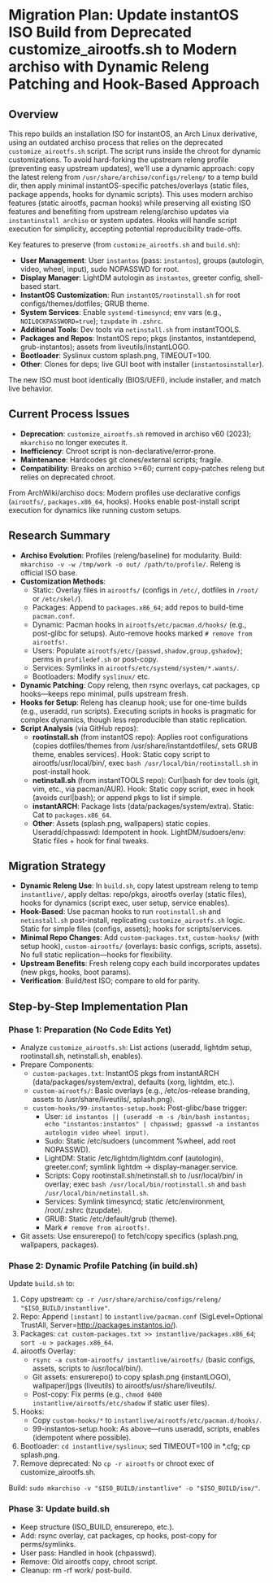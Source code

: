 # Migration Plan: Update instantOS ISO Build from Deprecated customize_airootfs.sh to Modern archiso with Dynamic Releng Patching and Hook-Based Approach

## Overview
This repo builds an installation ISO for instantOS, an Arch Linux derivative, using an outdated archiso process that relies on the deprecated `customize_airootfs.sh` script. The script runs inside the chroot for dynamic customizations. To avoid hard-forking the upstream releng profile (preventing easy upstream updates), we'll use a dynamic approach: copy the latest releng from `/usr/share/archiso/configs/releng/` to a temp build dir, then apply minimal instantOS-specific patches/overlays (static files, package appends, hooks for dynamic scripts). This uses modern archiso features (static airootfs, pacman hooks) while preserving all existing ISO features and benefiting from upstream releng/archiso updates via `instantinstall archiso` or system updates. Hooks will handle script execution for simplicity, accepting potential reproducibility trade-offs.

Key features to preserve (from `customize_airootfs.sh` and `build.sh`):
- **User Management**: User `instantos` (pass: `instantos`), groups (autologin, video, wheel, input), sudo NOPASSWD for root.
- **Display Manager**: LightDM autologin as `instantos`, greeter config, shell-based start.
- **InstantOS Customization**: Run `instantOS/rootinstall.sh` for root configs/themes/dotfiles; GRUB theme.
- **System Services**: Enable `systemd-timesyncd`; env vars (e.g., `NOILOCKPASSWORD=true`); `tzupdate` in `.zshrc`.
- **Additional Tools**: Dev tools via `netinstall.sh` from instantTOOLS.
- **Packages and Repos**: InstantOS repo; pkgs (instantos, instantdepend, grub-instantos); assets from liveutils/instantLOGO.
- **Bootloader**: Syslinux custom splash.png, TIMEOUT=100.
- **Other**: Clones for deps; live GUI boot with installer (`instantosinstaller`).

The new ISO must boot identically (BIOS/UEFI), include installer, and match live behavior.

## Current Process Issues
- **Deprecation**: `customize_airootfs.sh` removed in archiso v60 (2023); `mkarchiso` no longer executes it.
- **Inefficiency**: Chroot script is non-declarative/error-prone.
- **Maintenance**: Hardcodes git clones/external scripts; fragile.
- **Compatibility**: Breaks on archiso >=60; current copy-patches releng but relies on deprecated chroot.

From ArchWiki/archiso docs: Modern profiles use declarative configs (`airootfs/`, `packages.x86_64`, hooks). Hooks enable post-install script execution for dynamics like running custom setups.

## Research Summary
- **Archiso Evolution**: Profiles (releng/baseline) for modularity. Build: `mkarchiso -v -w /tmp/work -o out/ /path/to/profile/`. Releng is official ISO base.
- **Customization Methods**:
  - Static: Overlay files in `airootfs/` (configs in `/etc/`, dotfiles in `/root/` or `/etc/skel/`).
  - Packages: Append to `packages.x86_64`; add repos to build-time `pacman.conf`.
  - Dynamic: Pacman hooks in `airootfs/etc/pacman.d/hooks/` (e.g., post-glibc for setups). Auto-remove hooks marked `# remove from airootfs!`.
  - Users: Populate `airootfs/etc/{passwd,shadow,group,gshadow}`; perms in `profiledef.sh` or post-copy.
  - Services: Symlinks in `airootfs/etc/systemd/system/*.wants/`.
  - Bootloaders: Modify `syslinux/` etc.
- **Dynamic Patching**: Copy releng, then rsync overlays, cat packages, cp hooks—keeps repo minimal, pulls upstream fresh.
- **Hooks for Setup**: Releng has cleanup hook; use for one-time builds (e.g., useradd, run scripts). Executing scripts in hooks is pragmatic for complex dynamics, though less reproducible than static replication.
- **Script Analysis** (via GitHub repos):
  - **rootinstall.sh** (from instantOS repo): Applies root configurations (copies dotfiles/themes from /usr/share/instantdotfiles/, sets GRUB theme, enables services). Hook: Static copy script to airootfs/usr/local/bin/, exec `bash /usr/local/bin/rootinstall.sh` in post-install hook.
  - **netinstall.sh** (from instantTOOLS repo): Curl|bash for dev tools (git, vim, etc., via pacman/AUR). Hook: Static copy script, exec in hook (avoids curl|bash); or append pkgs to list if simple.
  - **instantARCH**: Package lists (data/packages/system/extra). Static: Cat to `packages.x86_64`.
  - **Other**: Assets (splash.png, wallpapers) static copies. Useradd/chpasswd: Idempotent in hook. LightDM/sudoers/env: Static files + hook for final tweaks.

## Migration Strategy
- **Dynamic Releng Use**: In `build.sh`, copy latest upstream releng to temp `instantlive/`, apply deltas: repo/pkgs, airootfs overlay (static files), hooks for dynamics (script exec, user setup, service enables).
- **Hook-Based**: Use pacman hooks to run `rootinstall.sh` and `netinstall.sh` post-install, replicating `customize_airootfs.sh` logic. Static for simple files (configs, assets); hooks for scripts/services.
- **Minimal Repo Changes**: Add `custom-packages.txt`, `custom-hooks/` (with setup hook), `custom-airootfs/` (overlays: basic configs, scripts, assets). No full static replication—hooks for flexibility.
- **Upstream Benefits**: Fresh releng copy each build incorporates updates (new pkgs, hooks, boot params).
- **Verification**: Build/test ISO; compare to old for parity.

## Step-by-Step Implementation Plan
### Phase 1: Preparation (No Code Edits Yet)
- Analyze `customize_airootfs.sh`: List actions (useradd, lightdm setup, rootinstall.sh, netinstall.sh, enables).
- Prepare Components:
  - `custom-packages.txt`: InstantOS pkgs from instantARCH (data/packages/system/extra), defaults (xorg, lightdm, etc.).
  - `custom-airootfs/`: Basic overlays (e.g., /etc/os-release branding, assets to /usr/share/liveutils/, splash.png).
  - `custom-hooks/99-instantos-setup.hook`: Post-glibc/base trigger:
    - User: `id instantos || (useradd -m -s /bin/bash instantos; echo "instantos:instantos" | chpasswd; gpasswd -a instantos autologin video wheel input)`.
    - Sudo: Static /etc/sudoers (uncomment %wheel, add root NOPASSWD).
    - LightDM: Static /etc/lightdm/lightdm.conf (autologin), greeter.conf; symlink lightdm -> display-manager.service.
    - Scripts: Copy rootinstall.sh/netinstall.sh to /usr/local/bin/ in overlay; exec `bash /usr/local/bin/rootinstall.sh` and `bash /usr/local/bin/netinstall.sh`.
    - Services: Symlink timesyncd; static /etc/environment, /root/.zshrc (tzupdate).
    - GRUB: Static /etc/default/grub (theme).
    - Mark `# remove from airootfs!`.
- Git assets: Use ensurerepo() to fetch/copy specifics (splash.png, wallpapers, packages).

### Phase 2: Dynamic Profile Patching (in build.sh)
Update `build.sh` to:
1. Copy upstream: `cp -r /usr/share/archiso/configs/releng/ "$ISO_BUILD/instantlive"`.
2. Repo: Append `[instant]` to `instantlive/pacman.conf` (SigLevel=Optional TrustAll, Server=http://packages.instantos.io/).
3. Packages: `cat custom-packages.txt >> instantlive/packages.x86_64`; `sort -u > packages.x86_64`.
4. airootfs Overlay:
   - `rsync -a custom-airootfs/ instantlive/airootfs/` (basic configs, assets, scripts to /usr/local/bin/).
   - Git assets: ensurerepo() to copy splash.png (instantLOGO), wallpaper/jpgs (liveutils) to airootfs/usr/share/liveutils/.
   - Post-copy: Fix perms (e.g., `chmod 0400 instantlive/airootfs/etc/shadow` if static user files).
5. Hooks:
   - Copy `custom-hooks/*` to `instantlive/airootfs/etc/pacman.d/hooks/`.
   - 99-instantos-setup.hook: As above—runs useradd, scripts, enables (idempotent where possible).
6. Bootloader: `cd instantlive/syslinux`; sed TIMEOUT=100 in *.cfg; cp splash.png.
7. Remove deprecated: No `cp -r airootfs` or chroot exec of customize_airootfs.sh.

Build: `sudo mkarchiso -v "$ISO_BUILD/instantlive" -o "$ISO_BUILD/iso/"`.

### Phase 3: Update build.sh
- Keep structure (ISO_BUILD, ensurerepo, etc.).
- Add: rsync overlay, cat packages, cp hooks, post-copy for perms/symlinks.
- User pass: Handled in hook (chpasswd).
- Remove: Old airootfs copy, chroot script.
- Cleanup: rm -rf work/ post-build.

